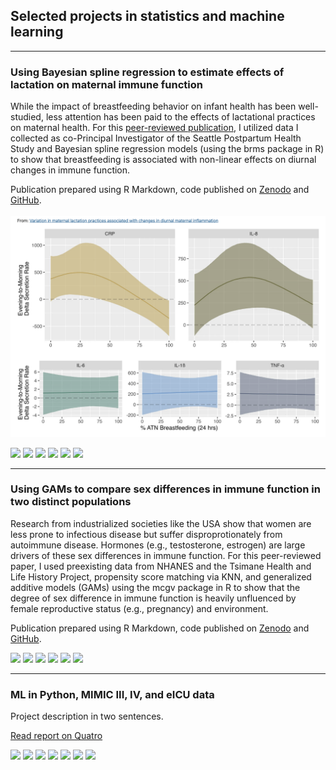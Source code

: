 ## Selected projects in statistics and machine learning

---

### Using Bayesian spline regression to estimate effects of lactation on maternal immune function

While the impact of breastfeeding behavior on infant health has been well-studied, less attention has been paid to the effects of lactational practices on maternal health. For this [peer-reviewed publication](https://www.nature.com/articles/s41598-024-54963-4), I utilized data I collected as co-Principal Investigator of the Seattle Postpartum Health Study and Bayesian spline regression models (using the brms package in R) to show that breastfeeding is associated with non-linear effects on diurnal changes in immune function.  

Publication prepared using R Markdown, code published on [Zenodo](https://doi.org/10.5281/ZENODO.10480687) and [GitHub](https://github.com/carmenhove/sphs). 
 <br>
  <br>
<img src="images/scirep.png?raw=true" />
 <br>
 
[![](https://img.shields.io/badge/R-lightgrey?logo=R)](#) [![](https://img.shields.io/badge/RStudio-lightgrey?logo=RStudio)](#) [![](https://img.shields.io/badge/Tidyverse-lightgrey?logo=Tidyverse)](#) [![](https://img.shields.io/badge/brms-lightgrey)](#) [![](https://img.shields.io/badge/RMarkdown-lightgrey)](#) [![](https://img.shields.io/badge/GitHub-lightgrey?logo=GitHub)](#)

---

### Using GAMs to compare sex differences in immune function in two distinct populations

Research from industrialized societies like the USA show that women are less prone to infectious disease but suffer disproprotionately from autoimmune disease. Hormones (e.g., testosterone, estrogen) are large drivers of these sex differences in immune function. For this peer-reviewed paper, I used preexisting data from NHANES and the Tsimane Health and Life History Project, propensity score matching via KNN, and generalized additive models (GAMs) using the mcgv package in R to show that the degree of sex difference in immune function is heavily unfluenced by female reproductive status (e.g., pregnancy) and environment. 

Publication prepared using R Markdown, code published on [Zenodo](https://doi.org/10.5281/ZENODO.10480687) and [GitHub](https://github.com/carmenhove/sphs). 

[![](https://img.shields.io/badge/R-lightgrey?logo=R)](#) [![](https://img.shields.io/badge/RStudio-lightgrey?logo=RStudio)](#) [![](https://img.shields.io/badge/Tidyverse-lightgrey?logo=Tidyverse)](#) [![](https://img.shields.io/badge/mgcv-lightgrey)](#) [![](https://img.shields.io/badge/RMarkdown-lightgrey)](#) [![](https://img.shields.io/badge/GitHub-lightgrey?logo=GitHub)](#)

---

### ML in Python, MIMIC III, IV, and eICU data

Project description in two sentences. 

[Read report on Quatro](https://github.com/carmenhove/sphs)

[![](https://img.shields.io/badge/SQL-lightgrey)](#) [![](https://img.shields.io/badge/R-lightgrey?logo=R)](#) [![](https://img.shields.io/badge/Python-lightgrey?logo=Python)](#) [![](https://img.shields.io/badge/GoogleBigQuery-lightgrey?logo=GoogleBigQuery)](#) [![](https://img.shields.io/badge/sklearn-lightgrey?logo=scikit-learn)](#) [![](https://img.shields.io/badge/Quatro-lightgrey)](#) [![](https://img.shields.io/badge/GitHub-lightgrey?logo=GitHub)](#)
